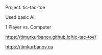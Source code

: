 Project: tic-tac-toe

Used basic AI.

1 Player vs. Computer


https://timurkurbanov.github.io/tic-tac-toe/


https://timkurbanov.ca
